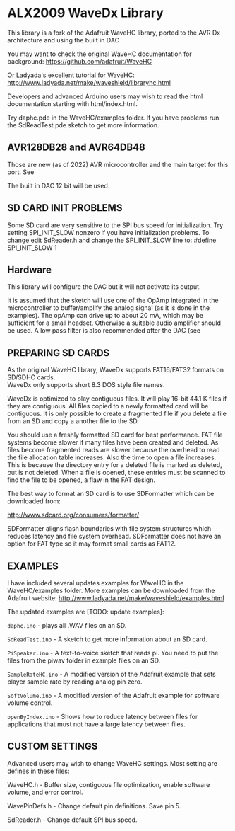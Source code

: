 # ALX2009 WaveDx Library

This library is a fork of the Adafruit WaveHC library, ported to the AVR Dx architecture and using the built in DAC

You may want to check the original WaveHC documentation for background:
https://github.com/adafruit/WaveHC

Or Ladyada's excellent tutorial for WaveHC:
http://www.ladyada.net/make/waveshield/libraryhc.html

Developers and advanced Arduino users may wish to read the html
documentation starting with html/index.html.

Try daphc.pde in the WaveHC/examples folder.  If you have
problems run the SdReadTest.pde sketch to get more information.


## AVR128DB28 and AVR64DB48

Those are new (as of 2022) AVR microcontroller and the main target for this port. See 

The built in DAC 12 bit will be used.  


## SD CARD INIT PROBLEMS

Some SD card are very sensitive to the SPI bus speed for initialization.
Try setting SPI_INIT_SLOW nonzero if you have initialization problems.
To change edit SdReader.h and change the SPI_INIT_SLOW line to:
#define SPI_INIT_SLOW 1


## Hardware

This library will configure the DAC but it will not activate its output. 

It is assumed that the sketch will use one of the OpAmp integrated in the
microcontroller to buffer/amplify the analog signal (as it is done 
in the examples). The opAmp can drive up to about 20 mA, which may be
sufficient for a small headset. Otherwise a suitable audio amplifier should be used.
A low pass filter is also recommended after the DAC (see 

## PREPARING SD CARDS

As the original WaveHC library, WaveDx supports FAT16/FAT32 formats on SD/SDHC cards.  
WaveDx only supports short 8.3 DOS style file names.

WaveDx is optimized to play contiguous files. It will play 16-bit
44.1 K files if they are contiguous.  All files copied to a newly
formatted card will be contiguous. It is only possible to create a
fragmented file if you delete a file from an SD and copy a another
file to the SD.

You should use a freshly formatted SD card for best performance.  FAT
file systems become slower if many files have been created and deleted.
As files become fragmented reads are slower because the overhead to
read the file allocation table increases.  Also the time to open a file
increases.  This is because the directory entry for a deleted file is
marked as deleted, but is not deleted.  When a file is opened, these
entries must be scanned to find the file to be opened, a flaw in the
FAT design.

The best way to format an SD card is to use SDFormatter which can be
downloaded from:

http://www.sdcard.org/consumers/formatter/

SDFormatter aligns flash  boundaries with file system structures which
reduces latency and file system overhead.  SDFormatter does not have an
option for FAT type so it may format small cards as FAT12.


## EXAMPLES

I have included several updates examples for WaveHC in the WaveHC/examples 
folder.  More examples can be downloaded from the Adafruit website:
http://www.ladyada.net/make/waveshield/examples.html

The updated examples are [TODO: update examples]:

`daphc.ino` - plays all .WAV files on an SD.

`SdReadTest.ino` - A sketch to get more information about an SD card.

`PiSpeaker.ino` - A text-to-voice sketch that reads pi.  You need to
                put the files from the piwav folder in example files
                on an SD.
                
`SampleRateHC.ino` - A modified version of the Adafruit example that
                   sets player sample rate by reading analog pin zero.
                   
`SoftVolume.ino` - A modified version of the Adafruit example
                 for software volume control.


`openByIndex.ino` - Shows how to reduce latency between files for
                  applications that must not have a large latency
                  between files.

                  
## CUSTOM SETTINGS

Advanced users may wish to change WaveHC settings.  Most setting are
defines in these files:

WaveHC.h  - Buffer size, contiguous file optimization, enable software
            volume, and error control.

WavePinDefs.h - Change default pin definitions. Save pin 5.

SdReader.h - Change default SPI bus speed.
